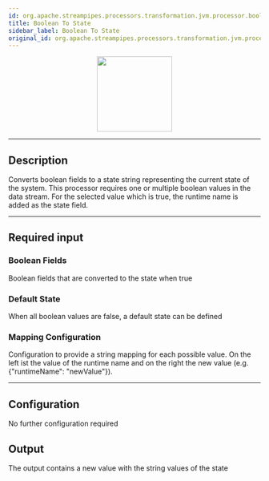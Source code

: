 ```yaml
---
id: org.apache.streampipes.processors.transformation.jvm.processor.booloperator.state
title: Boolean To State
sidebar_label: Boolean To State
original_id: org.apache.streampipes.processors.transformation.jvm.processor.booloperator.state
---
```


<!--
  ~ Licensed to the Apache Software Foundation (ASF) under one or more
  ~ contributor license agreements.  See the NOTICE file distributed with
  ~ this work for additional information regarding copyright ownership.
  ~ The ASF licenses this file to You under the Apache License, Version 2.0
  ~ (the "License"); you may not use this file except in compliance with
  ~ the License.  You may obtain a copy of the License at
  ~
  ~    http://www.apache.org/licenses/LICENSE-2.0
  ~
  ~ Unless required by applicable law or agreed to in writing, software
  ~ distributed under the License is distributed on an "AS IS" BASIS,
  ~ WITHOUT WARRANTIES OR CONDITIONS OF ANY KIND, either express or implied.
  ~ See the License for the specific language governing permissions and
  ~ limitations under the License.
  ~
  -->



<p align="center"> 
    <img src="/docs/img/pipeline-elements/org.apache.streampipes.processors.transformation.jvm.processor.booloperator.state/icon.png" width="150px;" class="pe-image-documentation"/>
</p>

***

## Description

Converts boolean fields to a state string representing the current state of the system.
This processor requires one or multiple boolean values in the data stream.
For the selected value which is true, the runtime name is added as the state field.
***

## Required input

### Boolean Fields
Boolean fields that are converted to the state when true

### Default State
When all boolean values are false, a default  state can be defined

### Mapping Configuration
Configuration to provide a string mapping for each possible value.
On the left ist the value of the runtime name and on the right the new value (e.g. {"runtimeName": "newValue"}).

***

## Configuration
No further configuration required

## Output
The output contains a new value with the string values of the state
